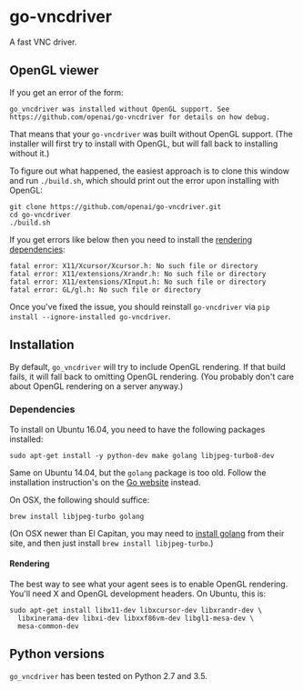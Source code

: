 # go-vncdriver

A fast VNC driver.

## OpenGL viewer

If you get an error of the form:

```go_vncdriver was installed without OpenGL support. See https://github.com/openai/go-vncdriver for details on how debug.```

That means that your `go-vncdriver` was built without OpenGL
support. (The installer will first try to install with OpenGL, but
will fall back to installing without it.)

To figure out what happened, the easiest approach is to clone this
window and run `./build.sh`, which should print out the error upon
installing with OpenGL:

```
git clone https://github.com/openai/go-vncdriver.git
cd go-vncdriver
./build.sh
```

If you get errors like below then you need to install the [rendering dependencies](https://github.com/openai/go-vncdriver#rendering):
```
fatal error: X11/Xcursor/Xcursor.h: No such file or directory
fatal error: X11/extensions/Xrandr.h: No such file or directory
fatal error: X11/extensions/XInput.h: No such file or directory
fatal error: GL/gl.h: No such file or directory
```

Once you've fixed the issue, you should reinstall `go-vncdriver` via
`pip install --ignore-installed go-vncdriver`.

## Installation

By default, `go_vncdriver` will try to include OpenGL rendering. If
that build fails, it will fall back to omitting OpenGL rendering. (You
probably don't care about OpenGL rendering on a server anyway.)

### Dependencies

To install on Ubuntu 16.04, you need to have the following packages
installed:

```
sudo apt-get install -y python-dev make golang libjpeg-turbo8-dev
```

Same on Ubuntu 14.04, but the `golang` package is too old. Follow the installation instruction's on the [Go website](https://golang.org/doc/install) instead.

On OSX, the following should suffice:

```
brew install libjpeg-turbo golang
```

(On OSX newer than El Capitan, you may need to
[install golang](https://golang.org/doc/install) from their site, and
then just install `brew install libjpeg-turbo`.)

#### Rendering

The best way to see what your agent sees is to enable OpenGL
rendering. You'll need X and OpenGL development headers. On Ubuntu,
this is:

```
sudo apt-get install libx11-dev libxcursor-dev libxrandr-dev \
  libxinerama-dev libxi-dev libxxf86vm-dev libgl1-mesa-dev \
  mesa-common-dev
```

## Python versions

`go_vncdriver` has been tested on Python 2.7 and 3.5.
